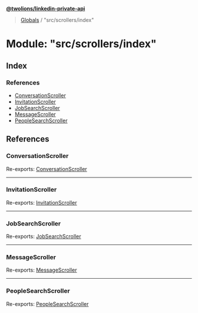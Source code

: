 **[@twolions/linkedin-private-api](../README.md)**

> [Globals](../globals.md) / "src/scrollers/index"

# Module: "src/scrollers/index"

## Index

### References

* [ConversationScroller](_src_scrollers_index_.md#conversationscroller)
* [InvitationScroller](_src_scrollers_index_.md#invitationscroller)
* [JobSearchScroller](_src_scrollers_index_.md#jobsearchscroller)
* [MessageScroller](_src_scrollers_index_.md#messagescroller)
* [PeopleSearchScroller](_src_scrollers_index_.md#peoplesearchscroller)

## References

### ConversationScroller

Re-exports: [ConversationScroller](../classes/_src_scrollers_conversation_scroller_.conversationscroller.md)

___

### InvitationScroller

Re-exports: [InvitationScroller](../classes/_src_scrollers_invitation_scroller_.invitationscroller.md)

___

### JobSearchScroller

Re-exports: [JobSearchScroller](../classes/_src_scrollers_job_search_scroller_.jobsearchscroller.md)

___

### MessageScroller

Re-exports: [MessageScroller](../classes/_src_scrollers_message_scroller_.messagescroller.md)

___

### PeopleSearchScroller

Re-exports: [PeopleSearchScroller](../classes/_src_scrollers_people_search_scroller_.peoplesearchscroller.md)

